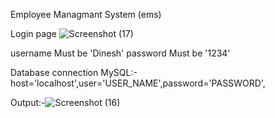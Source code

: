 Employee Managmant System (ems)

Login page
![Screenshot (17)](https://github.com/user-attachments/assets/1a61ee1a-45ed-4bad-b746-5298642401f5)

username Must be 'Dinesh'
password Must be '1234'


Database connection MySQL:-  host='localhost',user='USER_NAME',password='PASSWORD',

Output:-![Screenshot (16)](https://github.com/user-attachments/assets/51ca184a-bcb0-49d4-ac04-37c77da0ed63)

